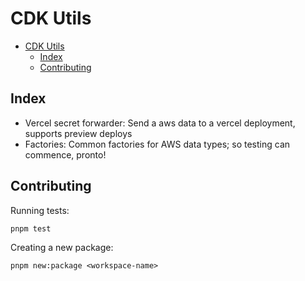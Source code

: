 # CDK Utils

- [CDK Utils](#cdk-utils)
  - [Index](#index)
  - [Contributing](#contributing)

## Index

- Vercel secret forwarder: Send a aws data to a vercel deployment, supports  preview deploys
- Factories: Common factories for AWS data types; so testing can commence, pronto!

## Contributing

Running tests:

```
pnpm test
```

Creating a new package:

```
pnpm new:package <workspace-name>
```
